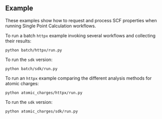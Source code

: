 ## Example

These examples show how to request and process SCF properties when running Single Point Calculation workflows.

To run a batch `httpx` example invoking several workflows and collecting their results:
```
python batch/httpx/run.py
```
To run the `sdk` version:
```
python batch/sdk/run.py
```

To run an `httpx` example comparing the different analysis methods for atomic charges:
```
python atomic_charges/httpx/run.py
```
To run the `sdk` version:
```
python atomic_charges/sdk/run.py
```

